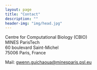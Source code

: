 ```yaml
---
layout: page
title: "Contact"
description: ""
header-img: "img/head.jpg"
---
```


Centre for Computational Biology (CBIO) <br>
MINES ParisTech <br>
60 boulevard Saint-Michel <br>
75006 Paris, France

Mail: gwenn.guichaoua@minesparis.psl.eu